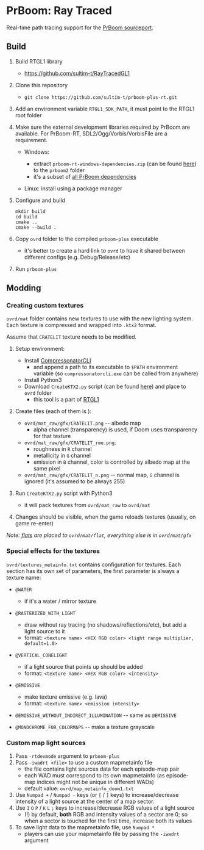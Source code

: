 # PrBoom: Ray Traced

Real-time path tracing support for the [PrBoom sourceport](https://github.com/coelckers/prboom-plus).



## Build

1. Build RTGL1 library
    * https://github.com/sultim-t/RayTracedGL1

1. Clone this repository
    * `git clone https://github.com/sultim-t/prboom-plus-rt.git`

1. Add an environment variable `RTGL1_SDK_PATH`, it must point to the RTGL1 root folder

1. Make sure the external development libraries required by PrBoom are available. For PrBoom-RT, SDL2/Ogg/Vorbis/VorbisFile are a requirement.
    
    * Windows: 
        * extract `prboom-rt-windows-dependencies.zip` (can be found [here](https://github.com/sultim-t/prboom-plus-rt/releases/tag/v2.6.1-rt1.0.2)) to the `prboom2` folder
        * it's a subset of [all PrBoom dependencies](https://github.com/coelckers/prboom-plus/releases/tag/windows_dependencies)
 
    * Linux: install using a package manager

1. Configure and build
    ```
    mkdir build
    cd build
    cmake ..
    cmake --build .
    ```
    
1. Copy `ovrd` folder to the compiled `prboom-plus` executable
    * it's better to create a hard link to `ovrd` to have it shared between different configs (e.g. Debug/Release/etc) 

1. Run `prboom-plus`



## Modding

### Creating custom textures

`ovrd/mat` folder contains new textures to use with the new lighting system. 
Each texture is compressed and wrapped into `.ktx2` format.

Assume that `CRATELIT` texture needs to be modified.

1. Setup environment:
    * Install [CompressonatorCLI](https://gpuopen.com/compressonator/) 
        * and append a path to its executable to `$PATH` environment variable (so `compressonatorcli.exe` can be called from anywhere)
    * Install Python3
    * Download `CreateKTX2.py` script (can be found [here](https://github.com/sultim-t/prboom-plus-rt/releases/tag/v2.6.1-rt1.0.2)) and place to `ovrd` folder
        * this tool is a part of [RTGL1](https://github.com/sultim-t/RayTracedGL1#textures)

1. Create files (each of them is ):
    * `ovrd/mat_raw/gfx/CRATELIT.png` -- albedo map
        * alpha channel (transparency) is used, if Doom uses transparency for that texture 
    * `ovrd/mat_raw/gfx/CRATELIT_rme.png`:
        * roughness in `R` channel
        * metallicity in `G` channel
        * emission in `B` channel, color is controlled by albedo map at the same pixel
    * `ovrd/mat_raw/gfx/CRATELIT_n.png` -- normal map, `G` channel is ignored (it's assumed to be always 255) 
1. Run `CreateKTX2.py` script with Python3
    * it will pack textures from `ovrd/mat_raw` to `ovrd/mat`

1. Changes should be visible, when the game reloads textures (usually, on game re-enter)

*Note: [flats](https://doom.fandom.com/wiki/Flat) are placed to `ovrd/mat/flat`, everything else is in `ovrd/mat/gfx`*



### Special effects for the textures
`ovrd/textures_metainfo.txt` contains configuration for textures. Each section has its own set of parameters, the first parameter is always a texture name:
* `@WATER`
    * if it's a water / mirror texture 

* `@RASTERIZED_WITH_LIGHT`
    * draw without ray tracing (no shadows/reflections/etc), but add a light source to it
    * format: `<texture name> <HEX RGB color> <light range multiplier, default=1.0>`

* `@VERTICAL_CONELIGHT`
    * if a light source that points up should be added  
    * format: `<texture name> <HEX RGB color> <intensity>`

* `@EMISSIVE`
    * make texture emissive (e.g. lava)
    * format: `<texture name> <emission intensity>`
    

* `@EMISSIVE_WITHOUT_INDIRECT_ILLUMINATION` -- same as `@EMISSIVE`

* `@MONOCHROME_FOR_COLORMAPS` -- make a texture grayscale



### Custom map light sources



1. Pass `-rtdevmode` argument to `prboom-plus`
2. Pass `-iwadrt <file>` to use a custom mapmetainfo file
    * the file contains light sources data for each episode-map pair
    * each WAD must correspond to its own mapmetainfo (as episode-map indices might not be unique in different WADs)
    * default value: `ovrd/map_metainfo_doom1.txt`
4. Use `Numpad +` / `Numpad -` keys (or `[` / `]` keys) to increase/decrease intensity of a light source at the center of a map sector.
6. Use `I` `O` `P` / `K` `L` `;` keys to increase/decrease RGB values of a light source
    * (!) by default, **both** RGB and intensity values of a sector are 0; so when a sector is touched for the first time, increase both its values
8. To save light data to the mapmetainfo file, use `Numpad *`
    * players can use your mapmetainfo file by passing the `-iwadrt` argument
    
